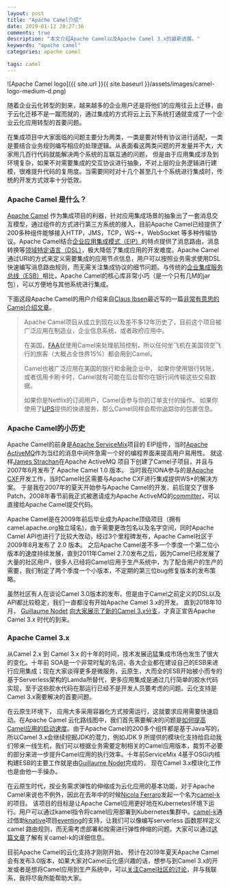 ```yaml
---
layout: post
title: "Apache Camel介绍"
date: 2019-01-12 20:27:36
comments: true
description: "本文介绍Apache Camel以及Apache Camel 3.x的最新进展。"
keywords: "apache camel"
categories: apache camel

tags: camel
---
```


![Apache Camel logo]({{ site.url }}{{ site.baseurl }}/assets/images/camel-logo-medium-d.png)

随着企业云化转型的到来，越来越多的企业用户还是将他们的应用往云上迁移，由于云化迁移不是一蹴而就的，通过集成的方式将云上云下系统打通就变成了一个企业云化应用转型的首要问题。

在集成项目中大家面临的问题主要分为两类，一类是要对特有协议进行适配，一类是要结合业务规则编写相应的处理逻辑。从表面看这两类问题的开发量并不大，大家用几百行代码就能解决两个系统的互联互通的问题， 但是由于应用集成涉及到环境复杂，如果不对需要集成的交互协议进行抽象，不对上层的业务逻辑进行建模，很难提升代码的复用度。当需要同时对十几个甚至几十个系统进行集成时，传统的开发方式效率十分低效。

### Apache Camel 是什么？

[Apache Camel](http://camel.apache.org/) 作为集成项目的利器，针对应用集成场景的抽象出了一套消息交互模型，通过组件的方式进行第三方系统的接入，目前Apache Camel已经提供了200多种组件能够接入HTTP，JMS，TCP，WS-*，WebSocket 等多种传输协议。Apache Camel结合[企业应用集成模式（EIP）](http://www.eaipatterns.com/toc.html)的特点提供了消息路由，消息转换等[领域特定语言（DSL）](https://en.wikipedia.org/wiki/Domain-specific_language)，极大降低了集成应用的开发难度。Apache Camel通过URI的方式来定义需要集成的应用节点信息，用户可以按照业务需求使用DSL快速编写消息路由规则，而无需关注集成协议的细节问题。与传统的[企业集成服务总线（ESB）](https://en.wikipedia.org/wiki/Enterprise_service_bus)相比，Apache Camel的核心库非常小巧（是一个只有几M的jar包），可以方便地与其他系统进行集成。

下面这段Apache Camel的用户介绍来自[Claus Ibsen](https://twitter.com/davsclaus)最近写的一篇[非常有意思的Camel介绍文章](https://medium.com/@davsclaus/apache-camel-explained-to-luke-skywalker-d8ed3366e0f3)。

> Apache Camel项目从成立到现在以及差不多12年历史了，目前这个项目被广泛应用在制造业，企业信息系统，或者政府应用中。
>
>  在美国，[FAA](https://www.faa.gov/)就使用Camel来处理航班控制，所以任何坐飞机在美国领空飞行的旅客（大概占全世界15%）都会用到Camel。
>
>  Camel也被广泛应用在美国的银行和金融企业中， 如果你使用银行转账，或者信用卡刷卡时，Camel就有可能在后台帮你在银行间传输这些交易数据。
>
> 如果你是Netflix的订阅用户，Camel会参与你的订单支付的操作。 如果你使用了[UPS](https://www.ups.com)提供的快递服务，那么Camel同样会帮你追踪你的包裹信息。

### Apache Camel的小历史

Apache Camel的前身是[Apache ServiceMix](http://servicemix.apache.org/)项目的 EIP组件，当时[Apache ActiveMQ](https://activemq.apache.org/)作为当红的消息中间件急需一个好的编程界面来提高用户易用性。 就这样[James Strachan](https://twitter.com/jstrachan)在Apache ActiveMQ 项目下创建了Camel子项目，并且与2007年6月发布了 Apache Camel 1.0 版本。 当时我在IONA参与的是[Apache CXF](http://cxf.apache.org/)开发工作，当时Camel社区需要与Apache CXF进行集成提供WS*的解决方案。 于是我在2007年的夏天开始参与Apache Camel的开发，前后提交了很多Patch，2008年春节前我正式被邀请成为Apache ActiveMQ的[committer](http://activemq.apache.org/team.html)，可以直接给Apache Camel提交代码。

Apache Camel是在2009年前后毕业成为Apache顶级项目（拥有camel.apache.org独立域名)，由于需要更改包名以及名字空间，同时Apache Camel  API也进行了比较大改动，经过3个里程碑发布，Apache Camel社区于2009年8月发布了 2.0 版本。 之后Apache Camel差不多一个季度一个第二位小版本的速度持续发展，直到2011年Camel 2.7.0发布之后，因为Camel已经发展了大量的社区用户，很多人已经将Camel应用于生产系统中，为了配合用户的生产的需要，我们制定了两个季度一个小版本，不定期的第三位bug修复版本的发布策略。

虽然社区有人在谈论Camel 3.0版本的发布，但是由于Camel之前定义的DSL以及API都比较稳定，我们一直都没有开始Apache Camel 3.x的开发。 直到2018年10月， [Guillaume Nodet](https://twitter.com/gnodet) [向大家展示了新的Camel 3.x分支](http://camel.465427.n5.nabble.com/HEADS-UP-Camel-3-x-branch-td5824287.html)，才真正宣告Apache Camel 3.x 时代的到来。

### Apache Camel 3.x

从Camel 2.x 到 Camel 3.x 的十年的时间，技术发展迅猛集成市场也发生了很大的变化。十年前 SOA是一个非常时髦的名词，各大企业都在建设自己的ESB来进行应用集成；现在大家谈得更多是微服务，云原生，大而全的ESB开始被小而专的基于Serverless架构的Lamda所替代，更多应用集成是通过几行简单的胶水代码实现，至于这些胶水代码在那运行已经不是开发人员要考虑的问题。云化支持是Camel 3.x需要解决的首要问题。

在云原生环境下， 应用大多采用容器化方式按需运行，这就要求应用需要快速启动。在Apache Camel 云化路线图中，我们首先需要解决的问题是[如何提高Camel应用的启动速度](https://issues.apache.org/jira/browse/CAMEL-12688)。由于Apache Camel的200多个组件都是基于Java写的，所以Camel 3.x会继续挖掘JDK的潜力，例如JDK 9 所提供的模块化支持给启动我们带来一线生机，我们可以根据业务需要定制相关的Camel应用版本，裁剪不必要的部分来进一步提升Camel应用的执行效率。十年前ServiceMix 4基于OSGi内核构建ESB的主要工作就是由[Guillaume Nodet](https://twitter.com/gnodet)完成的， 现在Camel 3.x模块化工作也是由他一手操办。

在云原生时代，按业务需求弹性的伸缩成为云化应用的基本功能，对于Apache Camel来说也不例外，因此在去年中的时候[Nicola Ferraro](https://twitter.com/ni_ferraro)发起一个名为[camel-k](https://github.com/apache/camel-k)的项目。 该项目的目标是让Apache Camel应用更好地在Kubernetes环境下运行。用户可以通过kamel指令将camel应用部署到Kubernetes集群中。[camel-k](https://github.com/apache/camel-k)通过借助[knative](https://github.com/knative/)项目[eventing](https://github.com/knative/eventing)的支持，让我们可以像编写serverless 函数那样定义camel 路由规则，而无需考虑部署和按需进行弹性伸缩的问题。大家可以通过[这篇文章](https://www.nicolaferraro.me/2018/10/15/introducing-camel-k/)了解有关camel-k的详细信息。

目前Apache Camel的云化支持才刚刚开始， 预计在2019年夏天Apache Camel会有发布3.0版本，如果大家对Camel云化感兴趣的话，想参与到Camel 3.x的开发或者是想将Camel应用到生产系统中，可以[关注Camel社区的讨论](https://lists.apache.org/list.html?users@camel.apache.org)，并与我联系，我将尽我所能帮助大家。
